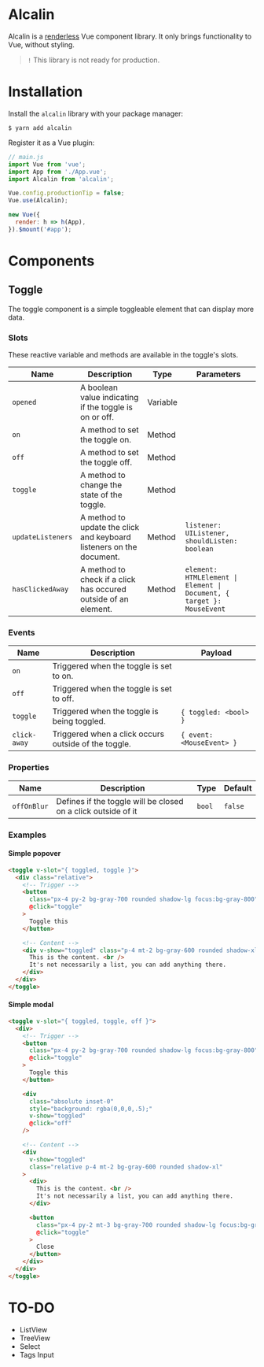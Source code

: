 # Alcalin

Alcalin is a [renderless](https://adamwathan.me/renderless-components-in-vuejs/) Vue component library. It only brings functionality to Vue, without styling.

> `!` This library is not ready for production.

# Installation

Install the `alcalin` library with your package manager:

```console
$ yarn add alcalin
```

Register it as a Vue plugin:

```js
// main.js
import Vue from 'vue';
import App from './App.vue';
import Alcalin from 'alcalin';

Vue.config.productionTip = false;
Vue.use(Alcalin);

new Vue({
  render: h => h(App),
}).$mount('#app');
```

# Components

## Toggle

The toggle component is a simple toggleable element that can display more data.

### Slots

These reactive variable and methods are available in the toggle's slots.

| Name              | Description                                                          | Type     | Parameters                                                          |
| ----------------- | -------------------------------------------------------------------- | -------- | ------------------------------------------------------------------- |
| `opened`          | A boolean value indicating if the toggle is on or off.               | Variable |                                                                     |
| `on`              | A method to set the toggle on.                                       | Method   |                                                                     |
| `off`             | A method to set the toggle off.                                      | Method   |                                                                     |
| `toggle`          | A method to change the state of the toggle.                          | Method   |                                                                     |
| `updateListeners` | A method to update the click and keyboard listeners on the document. | Method   | `listener: UIListener, shouldListen: boolean`                       |
| `hasClickedAway`  | A method to check if a click has occured outside of an element.      | Method   | `element: HTMLElement \| Element \| Document, { target }: MouseEvent` |

### Events

| Name         | Description                                          | Payload                   |
| ------------ | ---------------------------------------------------- | ------------------------- |
| `on`         | Triggered when the toggle is set to on.              |                           |
| `off`        | Triggered when the toggle is set to off.             |                           |
| `toggle`     | Triggered when the toggle is being toggled.          | `{ toggled: <bool> }`     |
| `click-away` | Triggered when a click occurs outside of the toggle. | `{ event: <MouseEvent> }` |

### Properties

| Name        | Description                                                   | Type   | Default |
| ----------- | ------------------------------------------------------------- | ------ | ------- |
| `offOnBlur` | Defines if the toggle will be closed on a click outside of it | `bool` | `false` |

### Examples

#### Simple popover

```html
<toggle v-slot="{ toggled, toggle }">
  <div class="relative">
    <!-- Trigger -->
    <button
      class="px-4 py-2 bg-gray-700 rounded shadow-lg focus:bg-gray-800"
      @click="toggle"
    >
      Toggle this
    </button>

    <!-- Content -->
    <div v-show="toggled" class="p-4 mt-2 bg-gray-600 rounded shadow-xl">
      This is the content. <br />
      It's not necessarily a list, you can add anything there.
    </div>
  </div>
</toggle>
```

#### Simple modal

```html
<toggle v-slot="{ toggled, toggle, off }">
  <div>
    <!-- Trigger -->
    <button
      class="px-4 py-2 bg-gray-700 rounded shadow-lg focus:bg-gray-800"
      @click="toggle"
    >
      Toggle this
    </button>

    <div
      class="absolute inset-0"
      style="background: rgba(0,0,0,.5);"
      v-show="toggled"
      @click="off"
    />

    <!-- Content -->
    <div
      v-show="toggled"
      class="relative p-4 mt-2 bg-gray-600 rounded shadow-xl"
    >
      <div>
        This is the content. <br />
        It's not necessarily a list, you can add anything there.
      </div>

      <button
        class="px-4 py-2 mt-3 bg-gray-700 rounded shadow-lg focus:bg-gray-800"
        @click="toggle"
      >
        Close
      </button>
    </div>
  </div>
</toggle>
```

# TO-DO

- ListView
- TreeView
- Select
- Tags Input
